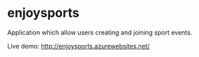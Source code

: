 # enjoysports

Application which allow users creating and joining sport events.

Live demo: http://enjoysports.azurewebsites.net/
